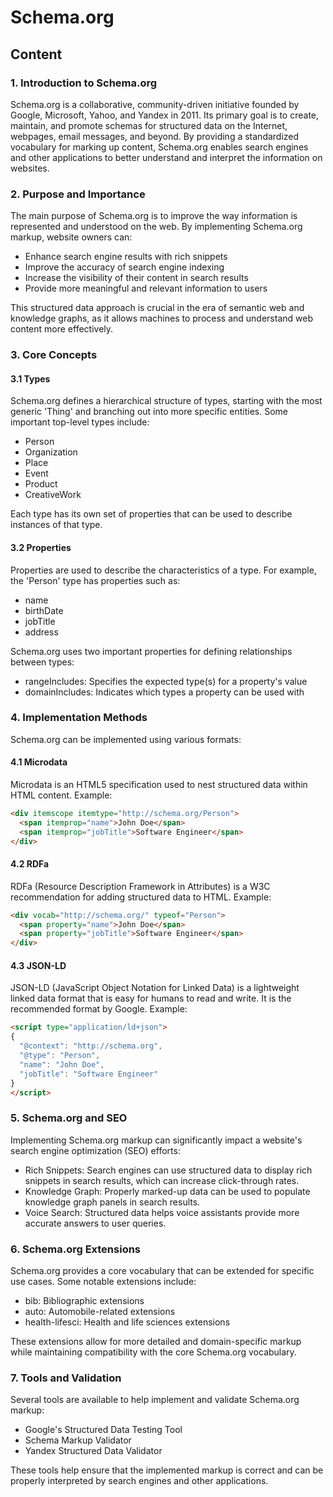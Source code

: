 # Schema.org

## Content

### 1. Introduction to Schema.org

Schema.org is a collaborative, community-driven initiative founded by Google, Microsoft, Yahoo, and Yandex in 2011. Its primary goal is to create, maintain, and promote schemas for structured data on the Internet, webpages, email messages, and beyond. By providing a standardized vocabulary for marking up content, Schema.org enables search engines and other applications to better understand and interpret the information on websites.

### 2. Purpose and Importance

The main purpose of Schema.org is to improve the way information is represented and understood on the web. By implementing Schema.org markup, website owners can:

- Enhance search engine results with rich snippets
- Improve the accuracy of search engine indexing
- Increase the visibility of their content in search results
- Provide more meaningful and relevant information to users

This structured data approach is crucial in the era of semantic web and knowledge graphs, as it allows machines to process and understand web content more effectively.

### 3. Core Concepts

#### 3.1 Types

Schema.org defines a hierarchical structure of types, starting with the most generic 'Thing' and branching out into more specific entities. Some important top-level types include:

- Person
- Organization
- Place
- Event
- Product
- CreativeWork

Each type has its own set of properties that can be used to describe instances of that type.

#### 3.2 Properties

Properties are used to describe the characteristics of a type. For example, the 'Person' type has properties such as:

- name
- birthDate
- jobTitle
- address

Schema.org uses two important properties for defining relationships between types:

- rangeIncludes: Specifies the expected type(s) for a property's value
- domainIncludes: Indicates which types a property can be used with

### 4. Implementation Methods

Schema.org can be implemented using various formats:

#### 4.1 Microdata

Microdata is an HTML5 specification used to nest structured data within HTML content. Example:

```html
<div itemscope itemtype="http://schema.org/Person">
  <span itemprop="name">John Doe</span>
  <span itemprop="jobTitle">Software Engineer</span>
</div>
```

#### 4.2 RDFa

RDFa (Resource Description Framework in Attributes) is a W3C recommendation for adding structured data to HTML. Example:

```html
<div vocab="http://schema.org/" typeof="Person">
  <span property="name">John Doe</span>
  <span property="jobTitle">Software Engineer</span>
</div>
```

#### 4.3 JSON-LD

JSON-LD (JavaScript Object Notation for Linked Data) is a lightweight linked data format that is easy for humans to read and write. It is the recommended format by Google. Example:

```html
<script type="application/ld+json">
{
  "@context": "http://schema.org",
  "@type": "Person",
  "name": "John Doe",
  "jobTitle": "Software Engineer"
}
</script>
```

### 5. Schema.org and SEO

Implementing Schema.org markup can significantly impact a website's search engine optimization (SEO) efforts:

- Rich Snippets: Search engines can use structured data to display rich snippets in search results, which can increase click-through rates.
- Knowledge Graph: Properly marked-up data can be used to populate knowledge graph panels in search results.
- Voice Search: Structured data helps voice assistants provide more accurate answers to user queries.

### 6. Schema.org Extensions

Schema.org provides a core vocabulary that can be extended for specific use cases. Some notable extensions include:

- bib: Bibliographic extensions
- auto: Automobile-related extensions
- health-lifesci: Health and life sciences extensions

These extensions allow for more detailed and domain-specific markup while maintaining compatibility with the core Schema.org vocabulary.

### 7. Tools and Validation

Several tools are available to help implement and validate Schema.org markup:

- Google's Structured Data Testing Tool
- Schema Markup Validator
- Yandex Structured Data Validator

These tools help ensure that the implemented markup is correct and can be properly interpreted by search engines and other applications.